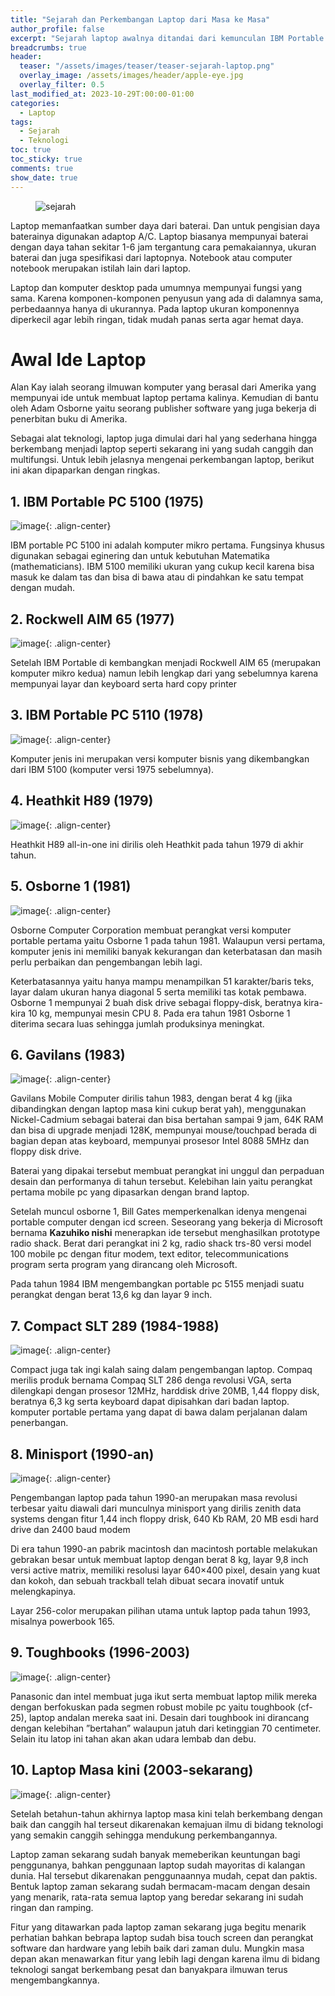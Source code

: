 ```yaml
---
title: "Sejarah dan Perkembangan Laptop dari Masa ke Masa"
author_profile: false
excerpt: "Sejarah laptop awalnya ditandai dari kemunculan IBM Portable PC 5100 pada tahun 1975. Ini adalah komputer mikro pertama yang dibuat khusus untuk kebutuhan matematika dan engineering. Setelah itu, bermunculan produk yang memiliki fitur yang lebih lengkap seperti Rockwell AIM 5, IBM Portable PC 5110, hingga Heathkit H9."
breadcrumbs: true
header:
  teaser: "/assets/images/teaser/teaser-sejarah-laptop.png"
  overlay_image: /assets/images/header/apple-eye.jpg
  overlay_filter: 0.5
last_modified_at: 2023-10-29T:00:00-01:00
categories:
  - Laptop
tags:
  - Sejarah
  - Teknologi
toc: true
toc_sticky: true
comments: true
show_date: true
---
```


<figure class="align-center">
  <img src="{{ site.url }}{{ site.baseurl }}/assets/images/teaser/teaser-sejarah-laptop.png" alt="sejarah">
</figure> 

Laptop memanfaatkan sumber daya dari baterai. Dan untuk pengisian daya baterainya digunakan adaptop A/C. Laptop biasanya mempunyai baterai dengan daya tahan sekitar 1-6 jam tergantung cara pemakaiannya, ukuran baterai dan juga spesifikasi dari laptopnya. Notebook atau computer notebook merupakan istilah lain dari laptop.

Laptop dan komputer desktop pada umumnya mempunyai fungsi yang sama. Karena komponen-komponen penyusun yang ada di dalamnya sama, perbedaannya hanya di ukurannya. Pada laptop ukuran komponennya diperkecil agar lebih ringan, tidak mudah panas serta agar hemat daya.

# Awal Ide Laptop
Alan Kay ialah seorang ilmuwan komputer yang berasal dari Amerika yang mempunyai ide untuk membuat laptop pertama kalinya. Kemudian di bantu oleh Adam Osborne yaitu seorang publisher software yang juga bekerja di penerbitan buku di Amerika.

Sebagai alat teknologi, laptop juga dimulai dari hal yang sederhana hingga berkembang menjadi laptop seperti sekarang ini yang sudah canggih dan multifungsi. Untuk lebih jelasnya mengenai perkembangan laptop, berikut ini akan dipaparkan dengan ringkas.

## 1. IBM Portable PC 5100 (1975)
![image](https://github.com/Julius-Ulee/School-Programs/assets/61336116/e9ff9b11-e856-430c-a02b-ddf8dea5179a){: .align-center}

IBM portable PC 5100 ini adalah komputer mikro pertama. Fungsinya khusus digunakan sebagai eginering dan untuk kebutuhan Matematika (mathematicians). IBM 5100 memiliki ukuran yang cukup kecil karena bisa masuk ke dalam tas dan bisa di bawa atau di pindahkan ke satu tempat dengan mudah.

## 2. Rockwell AIM 65 (1977)
![image](https://github.com/Julius-Ulee/School-Programs/assets/61336116/ff9ff8fe-61e7-475b-9227-2c375277070d){: .align-center}

Setelah IBM Portable di kembangkan menjadi Rockwell AIM 65 (merupakan komputer mikro kedua) namun lebih lengkap dari yang sebelumnya karena mempunyai layar dan keyboard serta hard copy printer

## 3. IBM Portable PC 5110 (1978)
![image](https://github.com/Julius-Ulee/School-Programs/assets/61336116/c79f941a-8674-4e85-a648-28445a78b3ef){: .align-center}

Komputer jenis ini merupakan versi komputer bisnis yang dikembangkan dari IBM 5100 (komputer versi 1975 sebelumnya).

## 4. Heathkit H89 (1979)
![image](https://github.com/Julius-Ulee/School-Programs/assets/61336116/355c50d8-2efd-42f0-9066-51d2abfb7f18){: .align-center}

Heathkit H89 all-in-one ini dirilis oleh Heathkit pada tahun 1979 di akhir tahun.

## 5. Osborne 1 (1981)
![image](https://github.com/Julius-Ulee/School-Programs/assets/61336116/cedd3438-3b0e-492c-8b53-0bd44ded0df6){: .align-center}

Osborne Computer Corporation membuat perangkat versi komputer portable pertama yaitu Osborne 1 pada tahun 1981. Walaupun versi pertama, komputer jenis ini memiliki banyak kekurangan dan keterbatasan dan masih perlu perbaikan dan pengembangan lebih lagi.

Keterbatasannya yaitu hanya mampu menampilkan 51 karakter/baris teks, layar dalam ukuran hanya diagonal 5 serta memiliki tas kotak pembawa. Osborne 1 mempunyai 2 buah disk drive sebagai floppy-disk, beratnya kira-kira 10 kg, mempunyai mesin CPU 8. Pada era tahun 1981 Osborne 1 diterima secara luas sehingga jumlah produksinya meningkat.

## 6. Gavilans (1983)
![image](https://github.com/Julius-Ulee/School-Programs/assets/61336116/70a59b86-a64b-4ba0-972e-4c2276ba0d18){: .align-center}

Gavilans Mobile Computer dirilis tahun 1983, dengan berat 4 kg (jika dibandingkan dengan laptop masa kini cukup berat yah), menggunakan Nickel-Cadmium sebagai baterai dan bisa bertahan sampai 9 jam, 64K RAM dan bisa di upgrade menjadi 128K, mempunyai mouse/touchpad berada di bagian depan atas keyboard, mempunyai prosesor Intel 8088 5MHz dan floppy disk drive.

Baterai yang dipakai tersebut membuat perangkat ini unggul dan perpaduan desain dan performanya di tahun tersebut. Kelebihan lain yaitu perangkat pertama mobile pc yang dipasarkan dengan brand laptop.

Setelah muncul osborne 1, Bill Gates memperkenalkan idenya mengenai portable computer dengan icd screen. Seseorang yang bekerja di Microsoft bernama **Kazuhiko nishi** menerapkan ide tersebut menghasilkan prototype radio shack. Berat dari perangkat ini 2 kg, radio shack trs-80 versi model 100 mobile pc dengan fitur modem, text editor, telecommunications program serta program yang dirancang oleh Microsoft.

Pada tahun 1984 IBM mengembangkan portable pc 5155 menjadi suatu perangkat dengan berat 13,6 kg dan layar 9 inch.

## 7. Compact SLT 289 (1984-1988)
![image](https://github.com/Julius-Ulee/School-Programs/assets/61336116/31c82b71-4923-4b54-92b2-d6a6be194caf){: .align-center}

Compact juga tak ingi kalah saing dalam pengembangan laptop. Compaq merilis produk bernama Compaq SLT 286 denga revolusi VGA, serta dilengkapi dengan prosesor 12MHz, harddisk drive 20MB, 1,44 floppy disk, beratnya 6,3 kg serta keyboard dapat dipisahkan dari badan laptop. komputer portable pertama yang dapat di bawa dalam perjalanan dalam penerbangan.

## 8. Minisport (1990-an)
![image](https://github.com/Julius-Ulee/School-Programs/assets/61336116/8f7f0688-7688-4797-bb1d-1e836defd662){: .align-center}

Pengembangan laptop pada tahun 1990-an merupakan masa revolusi terbesar yaitu diawali dari munculnya minisport yang dirilis zenith data systems dengan fitur 1,44 inch floppy drisk, 640 Kb RAM, 20 MB esdi hard drive dan 2400 baud modem

Di era tahun 1990-an pabrik macintosh dan macintosh portable melakukan gebrakan besar untuk membuat laptop dengan berat 8 kg, layar 9,8 inch versi active matrix, memiliki resolusi  layar 640×400 pixel, desain yang kuat dan kokoh, dan sebuah trackball telah dibuat secara inovatif untuk melengkapinya.

Layar 256-color merupakan pilihan utama untuk laptop pada tahun 1993, misalnya powerbook 165.

## 9. Toughbooks (1996-2003)
![image](https://github.com/Julius-Ulee/School-Programs/assets/61336116/d55a0500-3290-4317-bd37-65cc9a04de74){: .align-center}

Panasonic dan intel membuat juga ikut serta membuat laptop milik mereka dengan berfokuskan pada segmen robust mobile pc yaitu toughbook (cf-25), laptop andalan mereka saat ini. Desain dari toughbook ini dirancang dengan kelebihan ”bertahan” walaupun jatuh dari ketinggian 70 centimeter. Selain itu latop ini tahan akan akan udara lembab dan debu.

## 10. Laptop Masa kini (2003-sekarang)
![image](https://github.com/Julius-Ulee/School-Programs/assets/61336116/d5207495-c072-4df5-901f-456d0bb31ff9){: .align-center}

Setelah betahun-tahun akhirnya laptop masa kini telah berkembang dengan baik dan canggih hal terseut dikarenakan kemajuan ilmu di bidang teknologi yang semakin canggih sehingga mendukung perkembangannya.

Laptop zaman sekarang sudah banyak memeberikan keuntungan bagi penggunanya, bahkan penggunaan laptop sudah mayoritas di kalangan dunia. Hal tersebut dikarenakan penggunaannya mudah, cepat dan paktis. Bentuk laptop zaman sekarang sudah bermacam-macam dengan desain yang menarik, rata-rata semua laptop yang beredar sekarang ini sudah ringan dan ramping.

Fitur yang ditawarkan pada laptop zaman sekarang juga begitu menarik perhatian bahkan bebrapa laptop sudah  bisa touch screen dan perangkat software dan hardware yang lebih baik dari zaman dulu. Mungkin masa depan akan menawarkan fitur yang lebih lagi dengan karena ilmu di bidang teknologi sangat berkembang pesat dan banyakpara ilmuwan terus mengembangkannya.
